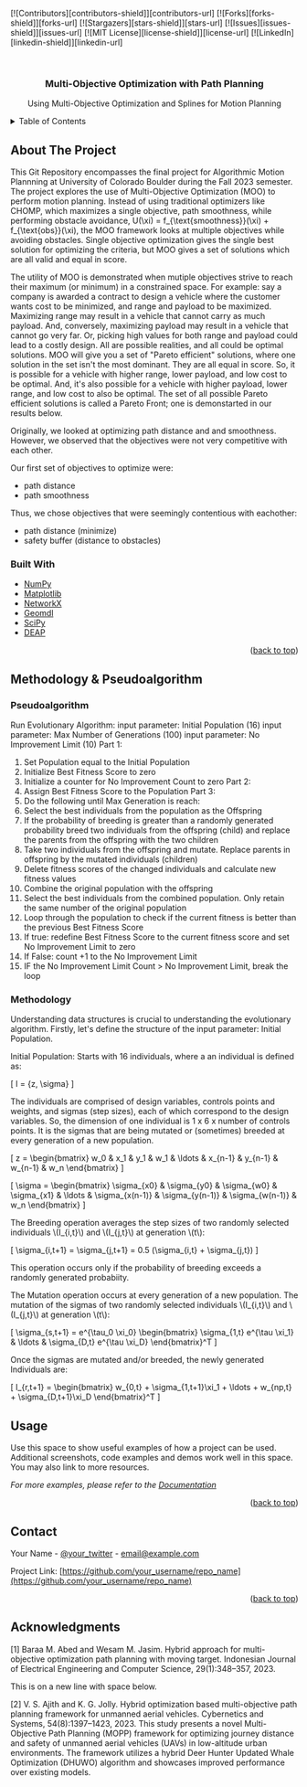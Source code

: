 <!-- Improved compatibility of back to top link: See: https://github.com/othneildrew/Best-README-Template/pull/73 -->
<a name="readme-top"></a>
<!--
*** Thanks for checking out the Best-README-Template. If you have a suggestion
*** that would make this better, please fork the repo and create a pull request
*** or simply open an issue with the tag "enhancement".
*** Don't forget to give the project a star!
*** Thanks again! Now go create something AMAZING! :D
-->




<!-- PROJECT SHIELDS -->
<!--
*** I'm using markdown "reference style" links for readability.
*** Reference links are enclosed in brackets [ ] instead of parentheses ( ).
*** See the bottom of this document for the declaration of the reference variables
*** for contributors-url, forks-url, etc. This is an optional, concise syntax you may use.
*** https://www.markdownguide.org/basic-syntax/#reference-style-links
-->
[![Contributors][contributors-shield]][contributors-url]
[![Forks][forks-shield]][forks-url]
[![Stargazers][stars-shield]][stars-url]
[![Issues][issues-shield]][issues-url]
[![MIT License][license-shield]][license-url]
[![LinkedIn][linkedin-shield]][linkedin-url]



<!-- PROJECT LOGO -->
<br />
<div align="center">

  <h3 align="center">Multi-Objective Optimization with Path Planning</h3>

  <p align="center">
    Using Multi-Objective Optimization and Splines for Motion Planning
  </p>
</div>



<!-- TABLE OF CONTENTS -->
<details>
  <summary>Table of Contents</summary>
  <ol>
    <li>
      <a href="#about-the-project">About The Project</a>
      <ul>
        <li><a href="#built-with">Built With</a></li>
      </ul>
    </li>
    <li>
      <a href="#methodology-and-psuedoalgorithm">Methodology And Pseudoalgorithm</a>
      <ul>
        <li><a href="#psuedoalgorithm">Psuedoalgorithm</a></li>
        <li><a href="#methodology">Methodology</a></li>
      </ul>
    </li>
    <li><a href="#usage">Usage</a></li>
    <li><a href="#roadmap">Roadmap</a></li>
    <li><a href="#contributing">Contributing</a></li>
    <li><a href="#license">License</a></li>
    <li><a href="#contact">Contact</a></li>
    <li><a href="#acknowledgments">Acknowledgments</a></li>
  </ol>
</details>



<!-- ABOUT THE PROJECT -->
## About The Project


This Git Repository encompasses the final project for Algorithmic Motion Plannning at University of Colorado Boulder during the Fall 2023 semester. The project explores the use of Multi-Objective Optimization (MOO) to perform motion planning. Instead of using traditional optimizers like CHOMP, which maximizes a single objective, path smoothness, while performing obstacle avoidance, 
U(\xi) = f_{\text{smoothness}}(\xi) + f_{\text{obs}}(\xi), the MOO framework looks at multiple objectives while avoiding obstacles. Single objective optimization gives the single best solution for optimizing the criteria, but MOO gives a set of solutions which are all valid and equal in score. 

The utility of MOO is demonstrated when mutiple objectives strive to reach their maximum (or minimum) in a constrained space. For example: say a company is awarded a contract to design a vehicle where the customer wants cost to be minimized, and range and payload to be maximized. Maximizing range may result in a vehicle that cannot carry as much payload. And, conversely, maximizing payload may result in a vehicle that cannot go very far. Or, picking high values for both range and payload could lead to a costly design. All are possible realities, and all could be optimal solutions. MOO will give you a set of "Pareto efficient" solutions, where one solution in the set isn't the most dominant. They are all equal in score. So, it is possible for a vehicle with higher range, lower payload, and low cost to be optimal. And, it's also possible for a vehicle with higher payload, lower range, and low cost to also be optimal. The set of all possible Pareto efficient solutions is called a Pareto Front; one is demonstarted in our results below. 

Originally, we looked at optimizing path distance and and smoothness. However, we observed that the objectives were not very competitive with each other. 

Our first set of objectives to optimize were: 
* path distance 
* path smoothness 

Thus, we chose objectives that were seemingly contentious with eachother:
* path distance (minimize)
* safety buffer (distance to obstacles) 


### Built With

- [NumPy](NumPy-url)
- [Matplotlib](Matplotlib-url)
- [NetworkX](NetworkX-url)
- [Geomdl](Geomdl-url)
- [SciPy](SciPy-url)
- [DEAP](DEAP-url)



<p align="right">(<a href="#readme-top">back to top</a>)</p>



<!-- Methodology And Pseudoalgorithm -->
## Methodology & Pseudoalgorithm


### Pseudoalgorithm

Run Evolutionary Algorithm: 
  input parameter: Initial Population (16)
  input parameter: Max Number of Generations (100)
  input parameter: No Improvement Limit (10)
  Part 1:
  1. Set Population equal to the Initial Population 
  2. Initialize Best Fitness Score to zero 
  3. Initialize a counter for No Improvement Count to zero 
  Part 2: 
  1. Assign Best Fitness Score to the Population 
  Part 3: 
  1. Do the following until Max Generation is reach:
  2. Select the best individuals from the population as the Offspring
  3. If the probability of breeding is greater than a  randomly generated probability breed two individuals from the offspring  (child) and replace the parents from the offspring with the two children 
  4. Take two individuals from the offspring and mutate. Replace parents in offspring by the mutated individuals (children)
  5. Delete fitness scores of the changed individuals and calculate new fitness values
  6. Combine the original population with the offspring 
  7. Select the best individuals from the combined population. Only retain the same number of the original population 
  8. Loop through the population to check if the current fitness is better than the previous Best Fitness Score 
  9. If true: redefine Best Fitness Score to the current fitness score and set No Improvement Limit to zero
  10. If False: count +1 to the No Improvement Limit
  11. IF the No Improvement Limit Count > No Improvement Limit, break the loop 

### Methodology

Understanding data structures is crucial to understanding the evolutionary algorithm. Firstly, let's define the structure of the input parameter: Initial Population. 

Initial Population: Starts with 16 individuals, where a an individual is defined as: 

\[ I = \{z, \sigma\} \]

The individuals are comprised of design variables, controls points and weights, and sigmas (step sizes), each of which correspond to the design variables. So, the dimension of one individual is 1 x 6 x number of controls points. It is the sigmas that are being mutated or (sometimes) breeded at every generation of a new population. 

\[ z = \begin{bmatrix}
w_0 & x_1 & y_1 & w_1 & \ldots & x_{n-1} & y_{n-1} & w_{n-1} & w_n
\end{bmatrix} \]

\[ \sigma = \begin{bmatrix}
\sigma_{x0} & \sigma_{y0} & \sigma_{w0} & \sigma_{x1} & \ldots & \sigma_{x(n-1)} & \sigma_{y(n-1)} & \sigma_{w(n-1)} & w_n
\end{bmatrix} \]

<p>The Breeding operation averages the step sizes of two randomly selected individuals \(I_{i,t}\) and \(I_{j,t}\) at generation \(t\):</p>

\[ \sigma_{i,t+1} = \sigma_{j,t+1} = 0.5 (\sigma_{i,t} + \sigma_{j,t}) \]

This operation occurs only if the probability of breeding exceeds a randomly generated probabiity. 

<p>The Mutation operation occurs at every generation of a new population. The mutation of the sigmas of two randomly selected individuals \(I_{i,t}\) and \(I_{j,t}\) at generation \(t\):</p>

\[ \sigma_{s,t+1} = e^{\tau_0 \xi_0} \begin{bmatrix}
\sigma_{1,t} e^{\tau \xi_1} & \ldots & \sigma_{D,t} e^{\tau \xi_D}
\end{bmatrix}^T \]

Once the sigmas are mutated and/or breeded, the newly generated Individuals are:

\[ I_{r,t+1} = \begin{bmatrix}
w_{0,t} + \sigma_{1,t+1}\xi_1 + \ldots + w_{np,t} + \sigma_{D,t+1}\xi_D
\end{bmatrix}^T \]






<!-- USAGE EXAMPLES -->
## Usage

Use this space to show useful examples of how a project can be used. Additional screenshots, code examples and demos work well in this space. You may also link to more resources.

_For more examples, please refer to the [Documentation](https://example.com)_

<p align="right">(<a href="#readme-top">back to top</a>)</p>





<!-- CONTACT -->
## Contact

Your Name - [@your_twitter](https://twitter.com/your_username) - email@example.com

Project Link: [https://github.com/your_username/repo_name](https://github.com/your_username/repo_name)

<p align="right">(<a href="#readme-top">back to top</a>)</p>



<!-- ACKNOWLEDGMENTS -->
## Acknowledgments
<p>
[1] Baraa M. Abed and Wesam M. Jasim. Hybrid approach for multi-objective optimization path planning with
moving target. Indonesian Journal of Electrical Engineering and Computer Science, 29(1):348–357, 2023.<br>
<p class="line-space">This is on a new line with space below.</p>

[2] V. S. Ajith and K. G. Jolly. Hybrid optimization based multi-objective path planning framework for unmanned
aerial vehicles. Cybernetics and Systems, 54(8):1397–1423, 2023. This study presents a novel Multi-Objective
Path Planning (MOPP) framework for optimizing journey distance and safety of unmanned aerial vehicles
(UAVs) in low-altitude urban environments. The framework utilizes a hybrid Deer Hunter Updated Whale
Optimization (DHUWO) algorithm and showcases improved performance over existing models.
</p>



